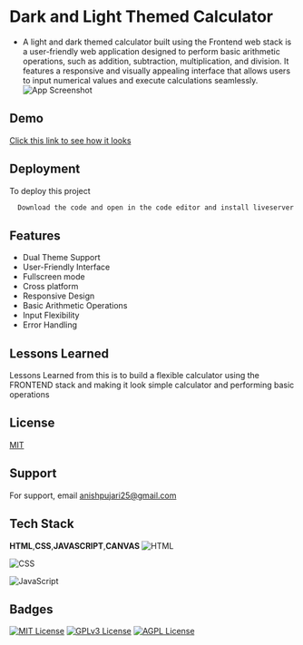 
# Dark and Light Themed Calculator

- A light and dark themed calculator built using the Frontend web stack is a user-friendly web application designed to perform basic arithmetic operations, such as addition, subtraction, multiplication, and division. It features a responsive and visually appealing interface that allows users to input numerical values and execute calculations seamlessly. <br>
![App Screenshot](https://github.com/Anishpuj/AppleVisionproClone/assets/98417394/d0a01c17-e6b6-48c5-84d7-ca15e820ed18)





## Demo

[Click this link to see how it looks](https://calcpage.netlify.app/)   



## Deployment

To deploy this project

```bash
  Download the code and open in the code editor and install liveserver extension and after loading the file you can run it on live server and check it out 
```


## Features

- Dual Theme Support
- User-Friendly Interface
- Fullscreen mode
- Cross platform
- Responsive Design
- Basic Arithmetic Operations
- Input Flexibility
- Error Handling


## Lessons Learned

Lessons Learned from this is to build a flexible calculator using the FRONTEND stack and making it look simple calculator and performing basic operations 


## License

[MIT](https://choosealicense.com/licenses/mit/)

## Support

For support, email anishpujari25@gmail.com 


## Tech Stack

**HTML**,**CSS**,**JAVASCRIPT**,**CANVAS**
![HTML](https://img.shields.io/badge/HTML5-E34F26?style=for-the-badge&logo=html5&logoColor=white)

![CSS](https://img.shields.io/badge/CSS3-1572B6?style=for-the-badge&logo=css3&logoColor=white)

![JavaScript](https://img.shields.io/badge/JavaScript-323330?style=for-the-badge&logo=javascript&logoColor=F7DF1E)
## Badges

[![MIT License](https://img.shields.io/badge/License-MIT-green.svg)](https://choosealicense.com/licenses/mit/)
[![GPLv3 License](https://img.shields.io/badge/License-GPL%20v3-yellow.svg)](https://opensource.org/licenses/)
[![AGPL License](https://img.shields.io/badge/license-AGPL-blue.svg)](http://www.gnu.org/licenses/agpl-3.0)


